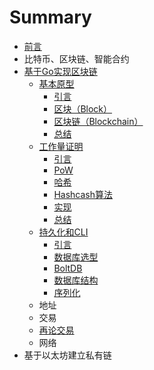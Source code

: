 # Summary

* [前言](README.md)
* 比特币、区块链、智能合约
* [基于Go实现区块链](chapter1.md)
  * [基本原型](chapter1/ji-ben-yuan-xing.md)
    * [引言](chapter1/ji-ben-yuan-xing/yin-yan.md)
    * [区块（Block）](chapter1/ji-ben-yuan-xing/qu-kuai-ff08-block.md)
    * [区块链（Blockchain）](chapter1/ji-ben-yuan-xing/qu-kuai-lian-ff08-blockchain.md)
    * [总结](chapter1/ji-ben-yuan-xing/zong-jie.md)
  * [工作量证明](chapter1/gong-zuo-liang-zheng-ming.md)
    * [引言](chapter1/gong-zuo-liang-zheng-ming/yin-yan.md)
    * [PoW](chapter1/gong-zuo-liang-zheng-ming/pow.md)
    * [哈希](chapter1/gong-zuo-liang-zheng-ming/ha-xi.md)
    * [Hashcash算法](chapter1/gong-zuo-liang-zheng-ming/hashcashsuan-fa.md)
    * [实现](chapter1/gong-zuo-liang-zheng-ming/shi-xian.md)
    * [总结](chapter1/gong-zuo-liang-zheng-ming/zong-jie.md)
  * [持久化和CLI](chapter1/chi-jiu-hua-he-cli.md)
    * [引言](chapter1/chi-jiu-hua-he-cli/yin-yan.md)
    * [数据库选型](chapter1/chi-jiu-hua-he-cli/shu-ju-ku-xuan-xing.md)
    * [BoltDB](chapter1/chi-jiu-hua-he-cli/boltdb.md)
    * [数据库结构](chapter1/chi-jiu-hua-he-cli/shu-ju-ku-jie-gou.md)
    * [序列化](chapter1/chi-jiu-hua-he-cli/xu-lie-hua.md)
  * 地址
  * 交易
  * [再论交易](chapter1/zai-tan-jiao-yi.md)
  * 网络
* 基于以太坊建立私有链

